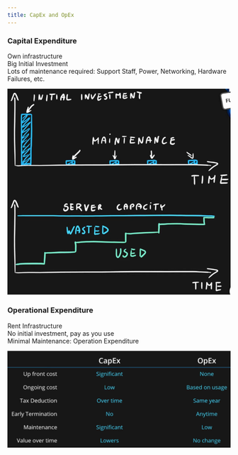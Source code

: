 ```yaml
---
title: CapEx and OpEx
---
```


### Capital Expenditure

Own infrastructure  
Big Initial Investment  
Lots of maintenance required: Support Staff, Power, Networking, Hardware Failures, etc.

![Capital Expenditure|400](../images/capital_expenditure.png)

### Operational Expenditure

Rent Infrastructure  
No initial investment, pay as you use  
Minimal Maintenance: Operation Expenditure

![Capex and Opex|600](../images/capex_and_opex.png)